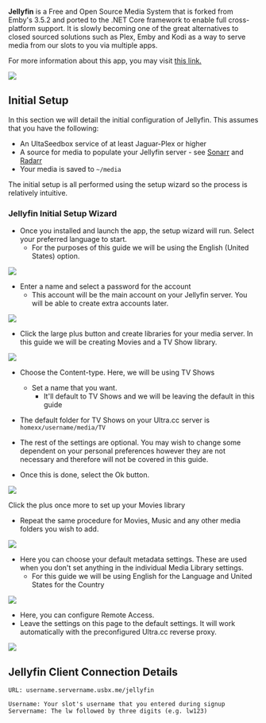 **Jellyfin** is a Free and Open Source Media System that is forked from Emby's 3.5.2 and ported to the .NET Core framework to enable full cross-platform support. It is slowly becoming one of the great alternatives to closed sourced solutions such as Plex, Emby and Kodi as a way to serve media from our slots to you via multiple apps.

For more information about this app, you may visit [this link.](https://jellyfin.org/)

![](https://docs.usbx.me/uploads/images/gallery/2019-10/scaled-1680-/image-1571296377294.png)

## Initial Setup

In this section we will detail the initial configuration of Jellyfin. This assumes that you have the following:

* An UltaSeedbox service of at least Jaguar-Plex or higher
* A source for media to populate your Jellyfin server - see [Sonarr](https://docs.usbx.me/books/sonarr) and [Radarr](https://docs.usbx.me/books/radarr)
* Your media is saved to `~/media`

The initial setup is all performed using the setup wizard so the process is relatively intuitive.

### Jellyfin Initial Setup Wizard

* Once you installed and launch the app, the setup wizard will run. Select your preferred language to start.
  * For the purposes of this guide we will be using the English (United States) option.

![](https://docs.usbx.me/uploads/images/gallery/2019-11/Wizard-1.PNG)

* Enter a name and select a password for the account
  * This account will be the main account on your Jellyfin server. You will be able to create extra accounts later.

![](https://docs.usbx.me/uploads/images/gallery/2019-11/Wizard-2.PNG)

* Click the large plus button and create libraries for your media server. In this guide we will be creating Movies and a TV Show library.

![](https://docs.usbx.me/uploads/images/gallery/2019-11/Wizard-3.PNG)

* Choose the Content-type. Here, we will be using TV Shows
  * Set a name that you want.
    * It'll default to TV Shows and we will be leaving the default in this guide
* The default folder for TV Shows on your Ultra.cc server is `homexx/username/media/TV`
* The rest of the settings are optional. You may wish to change some dependent on your personal preferences however they are not necessary and therefore will not be covered in this guide.

* Once this is done, select the Ok button.

![](https://docs.usbx.me/uploads/images/gallery/2019-11/Wizard-5.PNG)

Click the plus once more to set up your Movies library

* Repeat the same procedure for Movies, Music and any other media folders you wish to add.

![](https://docs.usbx.me/uploads/images/gallery/2019-11/Wizard-4.PNG)

* Here you can choose your default metadata settings. These are used when you don't set anything in the individual Media Library settings.
  * For this guide we will be using English for the Language and United States for the Country

![](https://docs.usbx.me/uploads/images/gallery/2019-11/Wizard-6.PNG)

* Here, you can configure Remote Access.
* Leave the settings on this page to the default settings. It will work automatically with the preconfigured Ultra.cc reverse proxy.

![](https://docs.usbx.me/uploads/images/gallery/2019-11/Wizard-7.PNG)

## Jellyfin Client Connection Details

```
URL: username.servername.usbx.me/jellyfin

Username: Your slot's username that you entered during signup
Servername: The lw followed by three digits (e.g. lw123)
```
